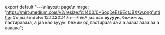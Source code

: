 export default "---\nlayout: page\nimage: 'https://miro.medium.com/v2/resize:fit:1400/0*SoqCeEz9EctJBXKw.png'\ntitle: Go jezik\ndate: 12.12.2024.\n---\n\nА јаа као **вуууук**, бежим од пастирааааа, а јаа као вууук, бежим од пастирааа аа а а ааааа аааа аа а аааааа";
